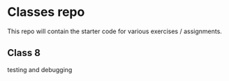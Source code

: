 
# Classes repo

This repo will contain the starter code for various exercises / assignments.

## Class 8

testing and debugging



